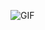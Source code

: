 ![GIF]([https://media.giphy.com/media/vFKqnCdLPNOKc/giphy.gif](https://github.com/JitseRuurd/ThesisPoster/blob/main/Erosion_over_time.gif)https://github.com/JitseRuurd/ThesisPoster/blob/main/Erosion_over_time.gif)

